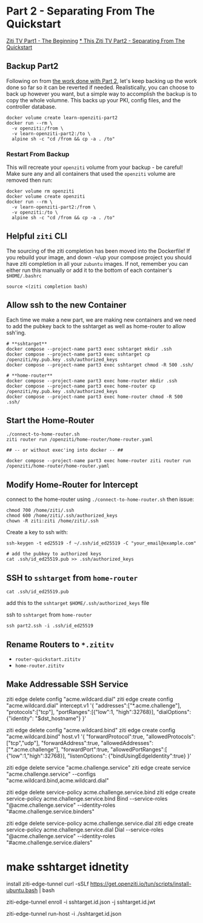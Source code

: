 # Part 2 - Separating From The Quickstart

[Ziti TV Part1 - The Beginning](https://www.youtube.com/live/93QZQWdblPU?si=MASCdTOauBIsRQAj)
[* This Ziti TV Part2 - Separating From The Quickstart](https://www.youtube.com/live/AqLyqgNP3Qk?si=1t5nj64-Uvc6vaYq)

## Backup Part2

Following on from [the work done with Part 2](../part2-adding-a-second-router/README.md), let's keep
backing up the work done so far so it can be reverted if needed. Realistically, you can choose to back up
however you want, but a simple way to accomplish the backup is to copy the whole volumne. This backs up
your PKI, config files, and the controller database.

```
docker volume create learn-openziti-part2
docker run --rm \
  -v openziti:/from \
  -v learn-openziti-part2:/to \
  alpine sh -c "cd /from && cp -a . /to"
```

### Restart From Backup

This will recreate your `openziti` volume from your backup - be careful! Make sure any and all containers that used
the `openziti` volume are removed then run:
```
docker volume rm openziti
docker volume create openziti
docker run --rm \
  -v learn-openziti-part2:/from \
  -v openziti:/to \
  alpine sh -c "cd /from && cp -a . /to"
```

## Helpful `ziti` CLI 

The sourcing of the ziti completion has been moved into the Dockerfile! If you rebuild your image, and down -v/up
your compose project you should have ziti <tab> completion in all your `zubuntu` images. If not, remember you can
either run this manually or add it to the bottom of each container's `$HOME/.bashrc`
```
source <(ziti completion bash)
```

## Allow ssh to the new Container
Each time we make a new part, we are making new containers and we need to add the pubkey back to the sshtarget 
as well as home-router to allow ssh'ing.

```
# **sshtarget**
docker compose --project-name part3 exec sshtarget mkdir .ssh
docker compose --project-name part3 exec sshtarget cp /openziti/my.pub.key .ssh/authorized_keys
docker compose --project-name part3 exec sshtarget chmod -R 500 .ssh/

# **home-router**
docker compose --project-name part3 exec home-router mkdir .ssh
docker compose --project-name part3 exec home-router cp /openziti/my.pub.key .ssh/authorized_keys
docker compose --project-name part3 exec home-router chmod -R 500 .ssh/
```

## Start the Home-Router
```
./connect-to-home-router.sh
ziti router run /openziti/home-router/home-router.yaml

## -- or without exec'ing into docker -- ##

docker compose --project-name part3 exec home-router ziti router run /openziti/home-router/home-router.yaml
```

## Modify Home-Router for Intercept

connect to the home-router using `./connect-to-home-router.sh` then issue:
```
chmod 700 /home/ziti/.ssh
chmod 600 /home/ziti/.ssh/authorized_keys
chown -R ziti:ziti /home/ziti/.ssh
```

Create a key to ssh with:
```
ssh-keygen -t ed25519 -f ~/.ssh/id_ed25519 -C "your_email@example.com"

# add the pubkey to authorized keys
cat .ssh/id_ed25519.pub >> .ssh/authorized_keys
```

## SSH to `sshtarget` from `home-router`

```
cat .ssh/id_ed25519.pub
```

add this to the `sshtarget` `$HOME/.ssh/authorized_keys` file

ssh to `sshtarget` from `home-router`
```
ssh part2.ssh -i .ssh/id_ed25519
```

## Rename Routers to `*.zititv`

* `router-quickstart.zititv`
* `home-router.zititv`

## Make Addressable SSH Service

ziti edge delete config "acme.wildcard.dial"
ziti edge create config "acme.wildcard.dial" intercept.v1 '{
    "addresses":["*.acme.challenge"],
    "protocols":["tcp"],
    "portRanges":[{"low":1, "high":32768}],
    "dialOptions": {"identity": "$dst_hostname"}
}'

ziti edge delete config "acme.wildcard.bind"
ziti edge create config "acme.wildcard.bind" host.v1      '{
    "forwardProtocol":true,
    "allowedProtocols":["tcp","udp"],
    "forwardAddress":true,
    "allowedAddresses":["*.acme.challenge"],
    "forwardPort":true,
    "allowedPortRanges":[ {"low":1,"high":32768}],
    "listenOptions": {"bindUsingEdgeIdentity":true}
}'

ziti edge delete service "acme.challenge.service"
ziti edge create service "acme.challenge.service" --configs "acme.wildcard.bind,acme.wildcard.dial"

ziti edge delete service-policy acme.challenge.service.bind
ziti edge create service-policy acme.challenge.service.bind Bind --service-roles "@acme.challenge.service" --identity-roles "#acme.challenge.service.binders"

ziti edge delete service-policy acme.challenge.service.dial
ziti edge create service-policy acme.challenge.service.dial Dial --service-roles "@acme.challenge.service" --identity-roles "#acme.challenge.service.dialers"



# make sshtarget idnetity

install ziti-edge-tunnel
curl -sSLf https://get.openziti.io/tun/scripts/install-ubuntu.bash | bash

ziti-edge-tunnel enroll -i sshtarget.id.json -j sshtarget.id.jwt

ziti-edge-tunnel run-host -i ./sshtarget.id.json













